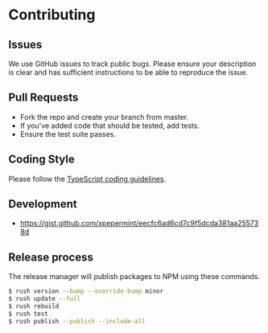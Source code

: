 # Contributing

## Issues

We use GitHub issues to track public bugs. Please ensure your description is clear and has sufficient instructions to be able to reproduce the issue.

## Pull Requests

* Fork the repo and create your branch from master.
* If you've added code that should be tested, add tests.
* Ensure the test suite passes.

## Coding Style

Please follow the [TypeScript coding guidelines](https://github.com/Microsoft/TypeScript/wiki/Coding-guidelines).

## Development

* https://gist.github.com/xpepermint/eecfc6ad6cd7c9f5dcda381aa255738d

## Release process

The release manager will publish packages to NPM using these commands.

```sh
$ rush version --bump --override-bump minor
$ rush update --full
$ rush rebuild
$ rush test
$ rush publish --publish --include-all
```
